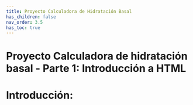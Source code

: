 ```yaml
---
title: Proyecto Calculadora de Hidratación Basal
has_children: false
nav_order: 3.5
has_toc: true
---
```


# Proyecto Calculadora de hidratación basal - Parte 1: Introducción a HTML

# Introducción: